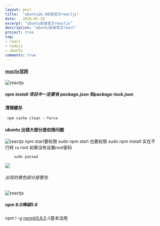 ```yaml
---
layout: post
title:  "ubuntu16.4安装官方reactjs"
date:   2018-05-10
excerpt: "ubuntu安装官方reactjs"
description: "ubuntu安装官方react"
project: true
tag:
- react 
- nodejs
- ubuntu
comments: true
---
```


#### [reactjs官网](https://reactjs.org/)
![reactjs](http://p8am46xs9.bkt.clouddn.com/react%E5%AE%98%E7%BD%91.png)
##### npm install 项目中一定要有 package.json 和package-lock.json



#### 清理缓存
     npm cache clean --force
     
  #### ubuntu 出错大部分是权限问题
  ![reactjs](http://p8am46xs9.bkt.clouddn.com/npm%20start%20%E6%9D%83%E9%99%90%E9%97%AE%E9%A2%98.png)
     npm start要权限
     sudo npm start
     也要权限
     sudo npm install
     实在不行转 ru root 
     如果没有设置root密码
        
        sudo passwd

![](http://images2017.cnblogs.com/blog/1154148/201712/1154148-20171201103242867-114669375.png)
  
###### 出现的黄色部分是警告
   ![reactjs](http://p8am46xs9.bkt.clouddn.com/npm%E5%AE%89%E8%A3%85%E5%8F%AA%E6%98%AF%E8%AD%A6%E5%91%8A.png)
 
  ##### npm  6.0降级5.6
npm i -g npm@5.6.0     //基本没用